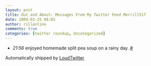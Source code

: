 ```yaml
---
layout: post
title: Out and About: Messages From My Twitter Feed Merrill517
date: 2009-03-25 08:03
author: rillonline
comments: true
categories: [twitter roundup, Uncategorized]
---
```

<ul class="loudtwitter"><li><em>21:56</em> enjoyed homemade split pea soup on a rainy day. <a href="http://twitter.com/merrill517/statuses/1385805416">#</a></li></ul>Automatically shipped by <a href="http://www.loudtwitter.com">LoudTwitter</a>
